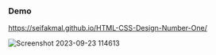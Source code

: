 ### Demo

https://seifakmal.github.io/HTML-CSS-Design-Number-One/

![Screenshot 2023-09-23 114613](https://github.com/SeifAkmal/HTML-CSS-Design-Number-One/assets/141640276/88de84ed-6e5d-4e5d-9fc4-c03714f8f93d)
